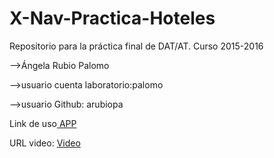 # X-Nav-Practica-Hoteles
Repositorio para la práctica final de DAT/AT. Curso 2015-2016
<p>-->Ángela Rubio Palomo</p>
<p>-->usuario cuenta laboratorio:palomo </p>
<p>-->usuario Github: arubiopa</p>
<p>  Link de uso<a href="http://arubiopa.github.io/X-Nav-Practica-Hoteles/alojamientos.html"> APP </a></p>
<p>URL video: <a href="https://youtu.be/E4lQFeQ20Ms"> Video </a></p>
